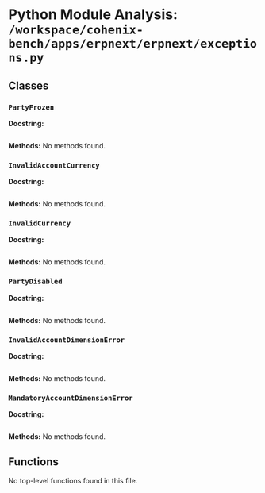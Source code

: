 # Python Module Analysis: `/workspace/cohenix-bench/apps/erpnext/erpnext/exceptions.py`

## Classes

### `PartyFrozen`


**Docstring:**
```

```

**Methods:**
No methods found.

### `InvalidAccountCurrency`


**Docstring:**
```

```

**Methods:**
No methods found.

### `InvalidCurrency`


**Docstring:**
```

```

**Methods:**
No methods found.

### `PartyDisabled`


**Docstring:**
```

```

**Methods:**
No methods found.

### `InvalidAccountDimensionError`


**Docstring:**
```

```

**Methods:**
No methods found.

### `MandatoryAccountDimensionError`


**Docstring:**
```

```

**Methods:**
No methods found.




## Functions

No top-level functions found in this file.
